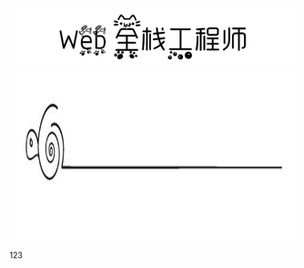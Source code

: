 <div align=center>
    <img src="pics/title.PNG" width=600 alt="Web 全栈工程师">
    <br>
    <img src="pics/cutline.jpg" width=1000 height=300 alt="分割线">
</div>

123
